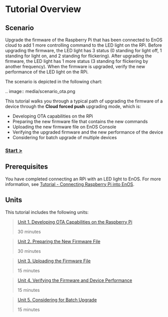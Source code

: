 # Tutorial Overview

## Scenario

Upgrade the firmware of the Raspberry Pi that has been connected to EnOS cloud to add 1 more controlling command to the LED light on the RPi. Before upgrading the firmware, the LED light has 3 status (0 standing for light off, 1 standing for light on, and 2 standing for flickering). After upgrading the firmware, the LED light has 1 more status (3 standing for flickering by another frequency). When the firmware is upgraded, verify the new performance of the LED light on the RPi.

The scenario is depicted in the following chart:

.. image:: media/scenario_ota.png

This tutorial walks you through a typical path of upgrading the firmware of a device through the **Cloud forced push** upgrading mode, which is:

- Developing OTA capabilities on the RPi
- Preparing the new firmware file that contains the new commands
- Uploading the new firmware file on EnOS Console
- Verifying the upgraded firmware and the new performance of the device
- Considering for batch upgrade of multiple devices

### [Start >](developing_ota_capability)

## Prerequisites

You have completed connecting an RPi with an LED light to EnOS. For more information, see [Tutorial - Connecting Raspberry Pi into EnOS](/docs/device-connection/en/2.0.8/tutorial/connecting_device_rasberrypi/index.html).

## Units

This tutorial includes the following units:

> [Unit 1. Developing OTA Capabilities on the Raspberry Pi](developing_ota_capability)
>
> 30 minutes

> [Unit 2. Preparing the New Firmware File](preparing_firmware)
>
> 30 minutes

> [Unit 3. Uploading the Firmware File](uploading_firmware)
>
> 15 minutes

> [Unit 4. Verifying the Firmware and Device Performance](verifying_firmware)
>
> 15 minutes

> [Unit 5. Considering for Batch Upgrade](considering_batch_upgrade)
>
> 15 minutes
